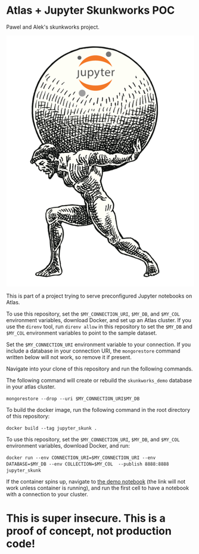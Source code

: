 # Atlas + Jupyter Skunkworks POC

Pawel and Alek's skunkworks project.

![atlas jupyter silly logo](https://github.com/biniona-mongodb/mongodb_jupyter_docker_image/blob/master/atlas_jupy.png)

This is part of a project trying to serve preconfigured Jupyter notebooks on Atlas.

To use this repository, set the `$MY_CONNECTION_URI`, `$MY_DB`, and `$MY_COL`
environment variables, download Docker, and set up an Atlas cluster. If you use
the `direnv` tool, run `direnv allow` in this repository to set the `$MY_DB` and
`$MY_COL` environment variables to point to the sample dataset. 

Set the `$MY_CONNECTION_URI` environment variable to your connection. If you
include a database in your connection URI, the `mongorestore` command written
below will not work, so remove it if present.

Navigate into your clone of this repository and run the following commands.

The following command will create or rebuild the `skunkworks_demo` database in
your atlas cluster.

`mongorestore --drop --uri $MY_CONNECTION_URI$MY_DB`

To build the docker image, run the following command in the root directory of
this repository:

`docker build --tag jupyter_skunk .`

To use this repository, set the `$MY_CONNECTION_URI`, `$MY_DB`, and `$MY_COL`
environment variables, download Docker, and run:

`docker run --env CONNECTION_URI=$MY_CONNECTION_URI --env DATABASE=$MY_DB --env
COLLECTION=$MY_COL  --publish 8888:8888 jupyter_skunk`

If the container spins up, navigate to [the demo notebook](http://localhost:8888/lab/tree/demo.ipynb) (the link will not work
unless container is running), and run the first cell to have a notebook with a
connection to your cluster. 

# This is super insecure. This is a proof of concept, not production code!
